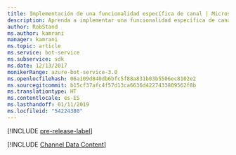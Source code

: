 ```yaml
---
title: Implementación de una funcionalidad específica de canal | Microsoft Docs
description: Aprenda a implementar una funcionalidad específica de canal mediante Bot Framework SDK para .NET.
author: RobStand
ms.author: kamrani
manager: kamrani
ms.topic: article
ms.service: bot-service
ms.subservice: sdk
ms.date: 12/13/2017
monikerRange: azure-bot-service-3.0
ms.openlocfilehash: 06a109d840db6bfc5f88a831b03b5506ec8102e2
ms.sourcegitcommit: b15cf37afc4f57d13ca6636d4227433809562f8b
ms.translationtype: HT
ms.contentlocale: es-ES
ms.lasthandoff: 01/11/2019
ms.locfileid: "54224380"
---
```

[!INCLUDE [pre-release-label](../includes/pre-release-label-v3.md)]

[!INCLUDE [Channel Data Content](../includes/snippet-channeldata.md)]
